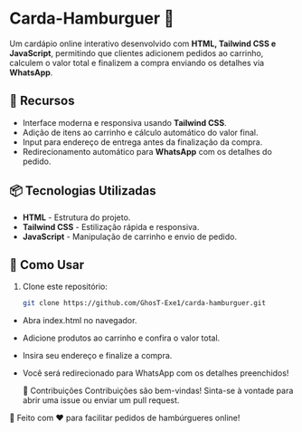 # Carda-Hamburguer 🍔

Um cardápio online interativo desenvolvido com **HTML, Tailwind CSS e JavaScript**, permitindo que clientes adicionem pedidos ao carrinho, calculem o valor total e finalizem a compra enviando os detalhes via **WhatsApp**.

## 🚀 Recursos

- Interface moderna e responsiva usando **Tailwind CSS**.
- Adição de itens ao carrinho e cálculo automático do valor final.
- Input para endereço de entrega antes da finalização da compra.
- Redirecionamento automático para **WhatsApp** com os detalhes do pedido.

## 📦 Tecnologias Utilizadas

- **HTML** - Estrutura do projeto.
- **Tailwind CSS** - Estilização rápida e responsiva.
- **JavaScript** - Manipulação de carrinho e envio de pedido.

## 🔧 Como Usar

1. Clone este repositório:
   ```bash
   git clone https://github.com/GhosT-Exe1/carda-hamburguer.git
- Abra index.html no navegador.
- Adicione produtos ao carrinho e confira o valor total.
- Insira seu endereço e finalize a compra.
- Você será redirecionado para WhatsApp com os detalhes preenchidos!

   🤝 Contribuições
Contribuições são bem-vindas! Sinta-se à vontade para abrir uma issue ou enviar um pull request.

📍 Feito com ❤️ para facilitar pedidos de hambúrgueres online!

